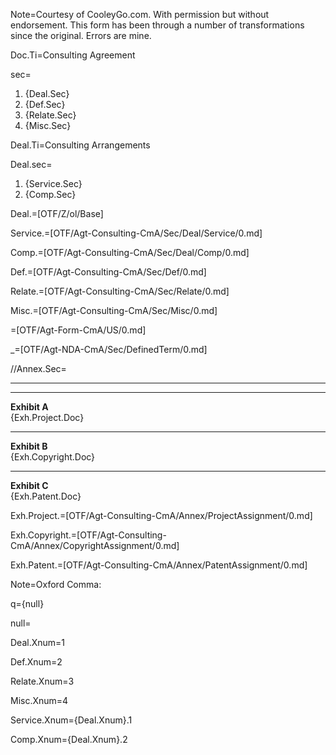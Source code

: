 Note=Courtesy of CooleyGo.com. With permission but without endorsement. This form has been through a number of transformations since the  original.  Errors are mine. 

Doc.Ti=Consulting Agreement

sec=<ol><li>{Deal.Sec}<li>{Def.Sec}<li>{Relate.Sec}<li>{Misc.Sec}</ol>

Deal.Ti=Consulting Arrangements

Deal.sec=<ol><li>{Service.Sec}<li>{Comp.Sec}</ol>

Deal.=[OTF/Z/ol/Base]

Service.=[OTF/Agt-Consulting-CmA/Sec/Deal/Service/0.md]

Comp.=[OTF/Agt-Consulting-CmA/Sec/Deal/Comp/0.md]

Def.=[OTF/Agt-Consulting-CmA/Sec/Def/0.md]

Relate.=[OTF/Agt-Consulting-CmA/Sec/Relate/0.md]

Misc.=[OTF/Agt-Consulting-CmA/Sec/Misc/0.md]

=[OTF/Agt-Form-CmA/US/0.md]

_=[OTF/Agt-NDA-CmA/Sec/DefinedTerm/0.md]

//Annex.Sec=<hr><hr><b>Exhibit A</b><br>{Exh.Project.Doc}<hr><b>Exhibit B</b><br>{Exh.Copyright.Doc}<hr><b>Exhibit C</b><br>{Exh.Patent.Doc}

Exh.Project.=[OTF/Agt-Consulting-CmA/Annex/ProjectAssignment/0.md] 

Exh.Copyright.=[OTF/Agt-Consulting-CmA/Annex/CopyrightAssignment/0.md] 

Exh.Patent.=[OTF/Agt-Consulting-CmA/Annex/PatentAssignment/0.md] 

Note=Oxford Comma:

q={null}

null=<b></b>

Deal.Xnum=1

Def.Xnum=2

Relate.Xnum=3

Misc.Xnum=4

Service.Xnum={Deal.Xnum}.1

Comp.Xnum={Deal.Xnum}.2